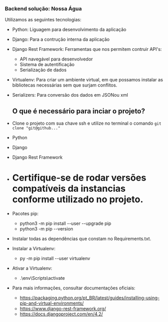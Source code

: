 ### Backend solução: Nossa Água

  Utilizamos as seguintes tecnologias:

- Python: Liguagem para desenvolvimento da aplicação
- Django: Para a contrução interna da aplicação
- Django Rest Framework: Ferramentas que nos permitem contruir API's:
   - API navegável para desenvolvedor
   - Sistema de autentificação
   - Serialização de dados   
- Virtualenv: Para criar um ambiente virtual, em que possamos instalar as bibliotecas necessárias sem que surjam conflitos.
- Serializers: Para conversão dos dados em JSONou xml


  ## O que é necessário para inciar o projeto?

 - Clone o projeto com sua chave ssh e utilize no terminal o comando `git clone "git@github..."`
 - Python
 - Django
 - Django Rest Framework
 - # Certifique-se de rodar versões compatíveis da instancias conforme utilizado no projeto.
 - Pacotes pip:
      - python3 -m pip install --user --upgrade pip
      - python3 -m pip --version
 - Instalar todas as dependências que constam no Requirements.txt.
 - Instalar a Virtualenv:
      - py -m pip install --user virtualenv
 - Ativar a Virtualenv:
      - .\env\Scripts\activate
 - Para mais informações, consultar documentações oficiais:
      - <a>https://packaging.python.org/pt_BR/latest/guides/installing-using-pip-and-virtual-environments/</a>
      - <a>https://www.django-rest-framework.org/</a>
      - <a>https://docs.djangoproject.com/en/4.2/</a>
